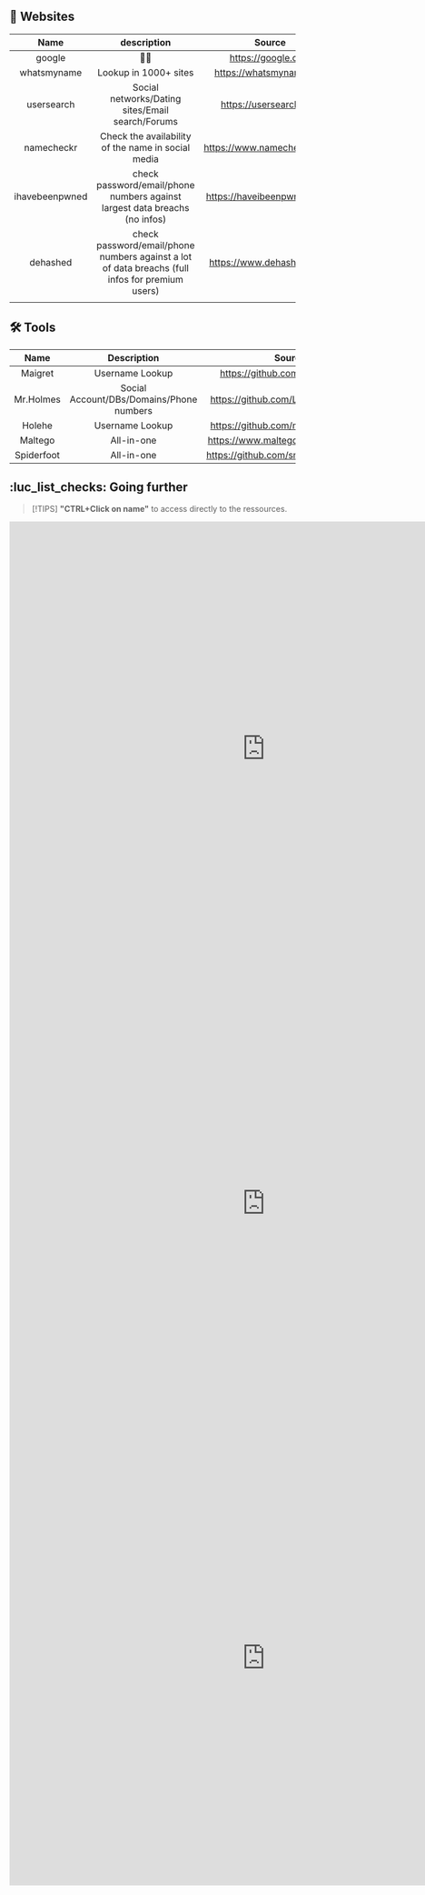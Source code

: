 
## 🍳 Websites

|      Name      |                                           description                                           |           Source            |
|:--------------:|:-----------------------------------------------------------------------------------------------:|:---------------------------:|
|     google     |                                              🙅‍♀️                                              |     https://google.com      |
|  whatsmyname   |                                      Lookup in 1000+ sites                                      |   https://whatsmyname.app   |
|   usersearch   |                        Social networks/Dating sites/Email search/Forums                         |   https://usersearch.org/   |
|   namecheckr   |                       Check the availability of the name in social media                        | https://www.namecheckr.com/ |
| ihavebeenpwned |           check password/email/phone numbers against largest data breachs (no infos)            | https://haveibeenpwned.com/ |
|    dehashed    | check password/email/phone numbers against a lot of data breachs (full infos for premium users) |  https://www.dehashed.com/  |
|                |                                                                                                 |                             |


## :hammer_and_wrench: Tools

|     Name     |               Description                |                 Source                  |
|:------------:|:----------------------------------------:|:---------------------------------------:|
|   Maigret    |             Username Lookup              |    https://github.com/soxoj/maigret     |
|  Mr.Holmes   | Social Account/DBs/Domains/Phone numbers |   https://github.com/Lucksi/Mr.Holmes   |
|    Holehe    |             Username Lookup              |   https://github.com/megadose/holehe    |
|   Maltego    |                All-in-one                |   https://www.maltego.com/downloads/    |
|  Spiderfoot  |                All-in-one                | https://github.com/smicallef/spiderfoot |                                         |                                         |



## :luc_list_checks: Going further

> [!TIPS] **"CTRL+Click on name"** to access directly to the ressources.

<iframe
  border="0"
  frameborder="0"
  height="800"
  width="900"
  src="https://osintframework.com/"
>
</iframe>

<iframe
  border="0"
  frameborder="0"
  height="800"
  width="900"
  src="https://makensi.es/stf/"
>
</iframe>



<iframe
  border="0"
  frameborder="0"
  height="800"
  width="900"
  src="https://start.me/p/wMdQMQ/tools"
>
</iframe>